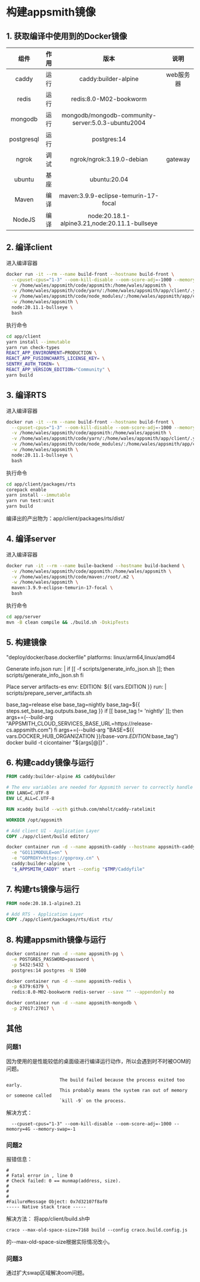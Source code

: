 # 构建appsmith镜像

## 1. 获取编译中使用到的Docker镜像

|组件|作用|版本|说明|
|:-:|:-:|:-:|:-:|
|caddy|运行|caddy:builder-alpine|web服务器|
|redis|运行|redis:8.0-M02-bookworm||
|mongodb|运行|mongodb/mongodb-community-server:5.0.3-ubuntu2004||
|postgresql|运行|postgres:14||
|ngrok|调试|ngrok/ngrok:3.19.0-debian|gateway|
|ubuntu|基座|ubuntu:20.04||
|Maven|编译|maven:3.9.9-eclipse-temurin-17-focal||
|NodeJS|编译|node:20.18.1-alpine3.21,node:20.11.1-bullseye||


## 2. 编译client
   
   进入编译容器
```bash
docker run -it --rm --name build-front --hostname build-front \
  --cpuset-cpus="1-3" --oom-kill-disable --oom-score-adj=-1000 --memory=4G --memory-swap=-1 \
  -v /home/wales/appsmith/code/appsmith:/home/wales/appsmith \
  -v /home/wales/appsmith/code/yarn/:/home/wales/appsmith/app/client/.yarn/cache \
  -v /home/wales/appsmith/code/node_modules/:/home/wales/appsmith/app/client/node_modules/ \
  -w /home/wales/appsmith \
  node:20.11.1-bullseye \
  bash
```

  执行命令
```bash
cd app/client
yarn install --immutable
yarn run check-types
REACT_APP_ENVIRONMENT=PRODUCTION \
REACT_APP_FUSIONCHARTS_LICENSE_KEY= \
SENTRY_AUTH_TOKEN= \
REACT_APP_VERSION_EDITION="Community" \
yarn build
```

## 3. 编译RTS

   进入编译容器
```bash
docker run -it --rm --name build-front --hostname build-front \
  --cpuset-cpus="1-3" --oom-kill-disable --oom-score-adj=-1000 --memory=4G --memory-swap=-1 \
  -v /home/wales/appsmith/code/appsmith:/home/wales/appsmith \
  -v /home/wales/appsmith/code/yarn/:/home/wales/appsmith/app/client/.yarn/cache \
  -v /home/wales/appsmith/code/node_modules/:/home/wales/appsmith/app/client/node_modules/ \
  -w /home/wales/appsmith \
  node:20.11.1-bullseye \
  bash
```

  执行命令
```bash
cd app/client/packages/rts
corepack enable
yarn install --immutable
yarn run test:unit
yarn build
```

  编译出的产出物为：app/client/packages/rts/dist/


## 4. 编译server

   进入编译容器
```bash
docker run -it --rm --name buile-backend --hostname build-backend \
  -v /home/wales/appsmith/code/appsmith:/home/wales/appsmith \
  -v /home/wales/appsmith/code/maven:/root/.m2 \
  -w /home/wales/appsmith \
  maven:3.9.9-eclipse-temurin-17-focal \
  bash
```

  执行命令
```bash
cd app/server
mvn -B clean compile && ./build.sh -DskipTests
```

## 5. 构建镜像

"deploy/docker/base.dockerfile"
platforms: linux/arm64,linux/amd64

Generate info.json
run: |
    if [[ -f scripts/generate_info_json.sh ]]; then
    scripts/generate_info_json.sh
    fi

Place server artifacts-es
        env:
          EDITION: ${{ vars.EDITION }}
        run: |
          scripts/prepare_server_artifacts.sh

  base_tag=release
else
  base_tag=nightly
base_tag=${{ steps.set_base_tag.outputs.base_tag }}
if [[ base_tag != 'nightly' ]]; then
args+=(--build-arg "APPSMITH_CLOUD_SERVICES_BASE_URL=https://release-cs.appsmith.com")
fi
args+=(--build-arg "BASE=${{ vars.DOCKER_HUB_ORGANIZATION }}/base-${{ vars.EDITION }}:$base_tag")
docker build -t cicontainer "${args[@]}" .

## 6. 构建caddy镜像与运行

```Dockerfile
FROM caddy:builder-alpine AS caddybuilder

# The env variables are needed for Appsmith server to correctly handle non-roman scripts like Arabic.
ENV LANG=C.UTF-8
ENV LC_ALL=C.UTF-8

RUN xcaddy build --with github.com/mholt/caddy-ratelimit

WORKDIR /opt/appsmith

# Add client UI - Application Layer
COPY ./app/client/build editor/
```

```bash
docker container run -d --name appsmith-caddy --hostname appsmith-caddy \
  -e "GO111MODULE=on" \
  -e "GOPROXY=https://goproxy.cn" \
  caddy:builder-alpine \
  "$_APPSMITH_CADDY" start --config "$TMP/Caddyfile"
```

## 7. 构建rts镜像与运行

```Dockerfile
FROM node:20.18.1-alpine3.21

# Add RTS - Application Layer
COPY ./app/client/packages/rts/dist rts/
```

## 8. 构建appsmith镜像与运行
```bash
docker container run -d --name appsmith-pg \
  -e POSTGRES_PASSWORD=password \
  -p 5432:5432 \
  postgres:14 postgres -N 1500
```

```bash
docker container run -d --name appsmith-redis \
  -p 6379:6379 \
  redis:8.0-M02-bookworm redis-server --save "" --appendonly no
```

```bash
docker container run -d --name appsmith-mongodb \
  -p 27017:27017 \
```

## 其他

### 问题1

因为使用的是性能较低的桌面级进行编译运行动作，所以会遇到时不时被OOM的问题。
```
                    The build failed because the process exited too early.
                    This probably means the system ran out of memory or someone called
                    `kill -9` on the process.
```
解决方式：
```
  --cpuset-cpus="1-3" --oom-kill-disable --oom-score-adj=-1000 --memory=4G --memory-swap=-1 
```

### 问题2

报错信息：
```
#
# Fatal error in , line 0
# Check failed: 0 == munmap(address, size).
#
#
#
#FailureMessage Object: 0x7d32107f8af0
----- Native stack trace -----
```
解决方法：
将app/client/build.sh中
```
craco --max-old-space-size=7168 build --config craco.build.config.js
```
的--max-old-space-size根据实际情况改小。

### 问题3

通过扩大swap区域解决oom问题。
